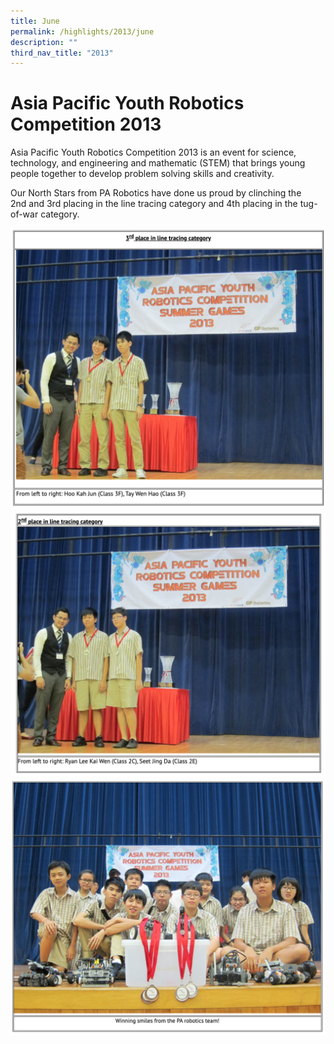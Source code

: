 ```yaml
---
title: June
permalink: /highlights/2013/june
description: ""
third_nav_title: "2013"
---
```

# Asia Pacific Youth Robotics Competition 2013
Asia Pacific Youth Robotics Competition 2013 is an event for science, technology, and engineering and mathematic (STEM) that brings young people together to develop problem solving skills and creativity.  

Our North Stars from PA Robotics have done us proud by clinching the 2nd and 3rd placing in the line tracing category and 4th placing in the tug-of-war category.

![](/images/robotics1.png)
![](/images/robotics2.png)
![](/images/robotics3.png)